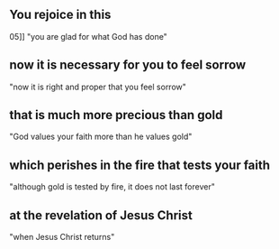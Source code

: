 ## You rejoice in this ##

05]] "you are glad for what God has done"

## now it is necessary for you to feel sorrow ##

"now it is right and proper that you feel sorrow"

## that is much more precious than gold ##

"God values your faith more than he values gold"

## which perishes in the fire that tests your faith ##

"although gold is tested by fire, it does not last forever"

## at the revelation of Jesus Christ ##

"when Jesus Christ returns"